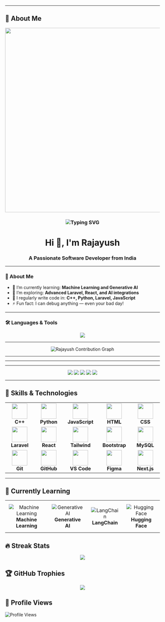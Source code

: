 <!-- PROFILE LOGO -->



---



## 🚀 About Me



<p align="center">
  <img src="https://media.giphy.com/media/f3iwJFOVOwuy7K6FFw/giphy.gif" width="600" />
</p>
<h3 align="center">
  <img src="https://readme-typing-svg.demolab.com?font=Fira+Code&weight=700&size=24&pause=1000&center=true&width=600&lines=Hi+%F0%9F%91%8B%2C+I'm+Raj+Ayush;Energetic+Backend+Developer;Laravel+%7C+Python+%7C+OS%7C+Computer+Networking;Tech+Explorer+%F0%9F%9A%80+%7C+Problem+Solver" alt="Typing SVG" />
</h3>
<h1 align="center">Hi 👋, I'm Rajayush</h1>
<h3 align="center">A Passionate Software Developer from India</h3>

---

### 🚀 About Me

- 🔭 I’m currently learning: **Machine Learning and Generative AI**
- 🌱 I’m exploring: **Advanced Laravel, React, and AI integrations**
- 🧠 I regularly write code in: **C++, Python, Laravel, JavaScript**
- ⚡ Fun fact: I can debug anything — even your bad day!

---

### 🛠️ Languages & Tools

<p align="center">
  <img src="https://skillicons.dev/icons?i=cpp,python,laravel,mysql,js,html,css,git,github,vscode" />
</p>

---


<p align="center">
  <img src="https://github-readme-activity-graph.vercel.app/graph?username=Rajayush2167&theme=tokyo-night" alt="Rajayush Contribution Graph" />
</p>

---







---


---


<div align="center">
  <img src="https://img.shields.io/badge/-Python-FFD43B?style=for-the-badge&logo=python&logoColor=blue" />
  <img src="https://img.shields.io/badge/-Laravel-FF2D20?style=for-the-badge&logo=laravel&logoColor=white" />
  <img src="https://img.shields.io/badge/-MySQL-4479A1?style=for-the-badge&logo=mysql&logoColor=white" />
  <img src="https://img.shields.io/badge/-Postman-FF6C37?style=for-the-badge&logo=postman&logoColor=white" />
  <img src="https://img.shields.io/badge/-Networking-005C99?style=for-the-badge&logo=fastapi&logoColor=white" />
</div>

---
## 🧠 Skills & Technologies

<table>
  <tr>
    <td align="center" width="120">
      <img src="https://skillicons.dev/icons?i=cpp" width="50"/><br/>
      <b>C++</b>
    </td>
    <td align="center" width="120">
      <img src="https://skillicons.dev/icons?i=python" width="50"/><br/>
      <b>Python</b>
    </td>
    <td align="center" width="120">
      <img src="https://skillicons.dev/icons?i=js" width="50"/><br/>
      <b>JavaScript</b>
    </td>
    <td align="center" width="120">
      <img src="https://skillicons.dev/icons?i=html" width="50"/><br/>
      <b>HTML</b>
    </td>
    <td align="center" width="120">
      <img src="https://skillicons.dev/icons?i=css" width="50"/><br/>
      <b>CSS</b>
    </td>
  </tr>
  <tr>
    <td align="center" width="120">
      <img src="https://skillicons.dev/icons?i=laravel" width="50"/><br/>
      <b>Laravel</b>
    </td>
    <td align="center" width="120">
      <img src="https://skillicons.dev/icons?i=react" width="50"/><br/>
      <b>React</b>
    </td>
    <td align="center" width="120">
      <img src="https://skillicons.dev/icons?i=tailwind" width="50"/><br/>
      <b>Tailwind</b>
    </td>
    <td align="center" width="120">
      <img src="https://skillicons.dev/icons?i=bootstrap" width="50"/><br/>
      <b>Bootstrap</b>
    </td>
    <td align="center" width="120">
      <img src="https://skillicons.dev/icons?i=mysql" width="50"/><br/>
      <b>MySQL</b>
    </td>
  </tr>
  <tr>
    <td align="center" width="120">
      <img src="https://skillicons.dev/icons?i=git" width="50"/><br/>
      <b>Git</b>
    </td>
    <td align="center" width="120">
      <img src="https://skillicons.dev/icons?i=github" width="50"/><br/>
      <b>GitHub</b>
    </td>
    <td align="center" width="120">
      <img src="https://skillicons.dev/icons?i=vscode" width="50"/><br/>
      <b>VS Code</b>
    </td>
    <td align="center" width="120">
      <img src="https://skillicons.dev/icons?i=figma" width="50"/><br/>
      <b>Figma</b>
    </td>
    <td align="center" width="120">
      <img src="https://skillicons.dev/icons?i=nextjs" width="50"/><br/>
      <b>Next.js</b>
    </td>
  </tr>
</table>

---

## 🎯 Currently Learning

<table align="center">
  <tr>
    <td align="center" style="padding: 12px;">
      <img src="https://img.shields.io/badge/-Machine%20Learning-FFD700?style=for-the-badge&logo=scikitlearn&logoColor=black" alt="Machine Learning"/><br/>
      <strong>Machine Learning</strong>
    </td>
    <td align="center" style="padding: 12px;">
      <img src="https://img.shields.io/badge/-Generative%20AI-FF69B4?style=for-the-badge&logo=openai&logoColor=white" alt="Generative AI"/><br/>
      <strong>Generative AI</strong>
    </td>
    <td align="center" style="padding: 12px;">
      <img src="https://img.shields.io/badge/-LangChain-7B68EE?style=for-the-badge&logo=python&logoColor=white" alt="LangChain"/><br/>
      <strong>LangChain</strong>
    </td>
    <td align="center" style="padding: 12px;">
      <img src="https://img.shields.io/badge/-Hugging%20Face-FCC624?style=for-the-badge&logo=huggingface&logoColor=black" alt="Hugging Face"/><br/>
      <strong>Hugging Face</strong>
    </td>
  </tr>
</table>












## 🔥 Streak Stats

<p align="center">
  <img src="https://github-readme-streak-stats.herokuapp.com/?user=Rajayush2167&theme=dark" />
</p>

## 🏆 GitHub Trophies

<p align="center">
  <img src="https://github-profile-trophy.vercel.app/?username=Rajayush2167&theme=onedark&row=1&column=6" />
</p>







## 👀 Profile Views

![Profile Views](https://komarev.com/ghpvc/?username=Rajayush2167&color=00ff88&style=for-the-badge&label=VISITORS)






